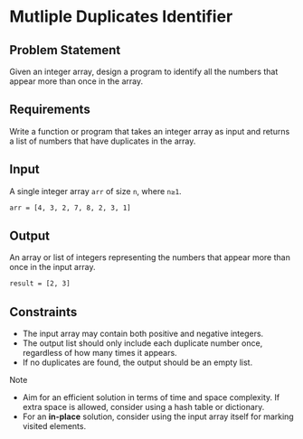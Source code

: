 # Mutliple Duplicates Identifier

## Problem Statement

Given an integer array, design a program to identify all the numbers that appear more than once in the array.

## Requirements

Write a function or program that takes an integer array as input and returns a list of numbers that have duplicates in the array.

## Input

A single integer array `arr` of size `n`, where `n≥1`.

```bash
arr = [4, 3, 2, 7, 8, 2, 3, 1]
```

## Output

An array or list of integers representing the numbers that appear more than once in the input array.

```bash
result = [2, 3]
```

## Constraints

- The input array may contain both positive and negative integers.
- The output list should only include each duplicate number once, regardless of how many times it appears.
- If no duplicates are found, the output should be an empty list.

> [!NOTE]
>
> - Aim for an efficient solution in terms of time and space complexity. If extra space is allowed, consider using a hash table or dictionary.
> - For an **in-place** solution, consider using the input array itself for marking visited elements.

